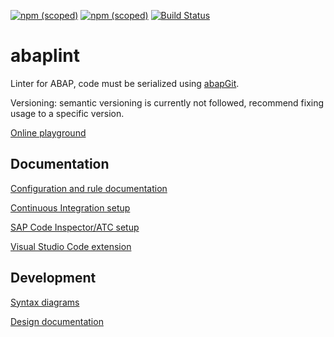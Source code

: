 [![npm (scoped)](https://img.shields.io/npm/v/@abaplint/cli?label=%40abaplint%2Fcli)](https://www.npmjs.com/package/@abaplint/cli)
[![npm (scoped)](https://img.shields.io/npm/v/@abaplint/core?label=%40abaplint%2Fcore)](https://www.npmjs.com/package/@abaplint/core)
[![Build Status](https://github.com/abaplint/abaplint/workflows/Main/badge.svg)](https://github.com/abaplint/abaplint/actions)

# abaplint

Linter for ABAP, code must be serialized using [abapGit](https://github.com/larshp/abapGit).

Versioning: semantic versioning is currently not followed, recommend fixing usage to a specific version.

[Online playground](https://playground.abaplint.org)

## Documentation

[Configuration and rule documentation](https://rules.abaplint.org)

[Continuous Integration setup](docs/ci/README.md)

[SAP Code Inspector/ATC setup](https://github.com/abaplint/abaplint-cloud-foundry)

[Visual Studio Code extension](https://marketplace.visualstudio.com/items?itemName=larshp.vscode-abaplint)

## Development

[Syntax diagrams](https://syntax.abaplint.org)

[Design documentation](https://github.com/abaplint/abaplint/blob/master/docs/design/index.adoc)

